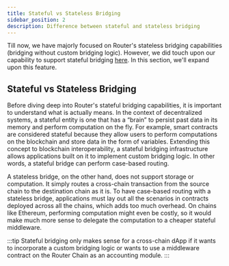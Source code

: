 ```yaml
---
title: Stateful vs Stateless Bridging
sidebar_position: 2
description: Difference between stateful and stateless bridging
---
```


Till now, we have majorly focused on Router's stateless bridging capabilities (bridging without custom bridging logic). However, we did touch upon our capability to support stateful bridging [here](../router-chain-guides/idapp-functions). In this section, we'll expand upon this feature. 

## Stateful vs Stateless Bridging
Before diving deep into Router's stateful bridging capabilities, it is important to understand what is actually means. In the context of decentralized systems, a stateful entity is one that has a “brain” to persist past data in its memory and perform computation on the fly. For example, smart contracts are considered stateful because they allow users to perform computations on the blockchain and store data in the form of variables. Extending this concept to blockchain interoperability, a stateful bridging infrastructure allows applications built on it to implement custom bridging logic. In other words, a stateful bridge can perform case-based routing. 

A stateless bridge, on the other hand, does not support storage or computation. It simply routes a cross-chain transaction from the source chain to the destination chain as it is. To have case-based routing with a stateless bridge, applications must lay out all the scenarios in contracts deployed across all the chains, which adds too much overhead. On chains like Ethereum, performing computation might even be costly, so it would make much more sense to delegate the computation to a cheaper stateful middleware.

:::tip
Stateful bridging only makes sense for a cross-chain dApp if it wants to incorporate a custom bridging logic or wants to use a middleware contract on the Router Chain as an accounting module.
:::

